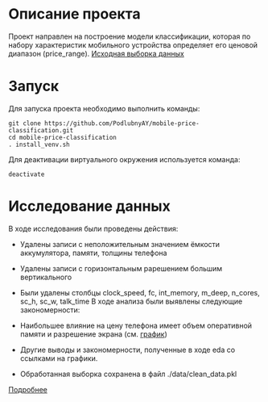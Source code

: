 # Описание проекта
Проект направлен на построение модели классификации, которая по набору характеристик мобильного устройства определяет его ценовой диапазон (price_range).
[Исходная выборка данных](https://www.kaggle.com/datasets/iabhishekofficial/mobile-price-classification/code)
# Запуск
Для запуска проекта необходимо выполнить команды:
```shell
git clone https://github.com/PodlubnyAY/mobile-price-classification.git
cd mobile-price-classification
. install_venv.sh
```

Для деактивации виртуального окружения используется команда:
```shell
deactivate
```


# Исследование данных
В ходе исследования были проведены действия:

- Удалены записи с неположительным значением ёмкости аккумулятора, памяти, толщины телефона
- Удалены записи с горизонтальным рарешением большим вертикального
- Были удалены столбцы clock_speed, fc, int_memory, m_deep, n_cores, sc_h, sc_w, talk_time
В ходе анализа были выявлены следующие закономерности:

- Наибольшее влияние на цену телефона имеет объем оперативной памяти и разрешение экрана (см. [график](./eda/correlation.png))
- Другие выводы и закономерности, полученные в ходе eda со ссылками на графики.
- Обработанная выборка сохранена в файл ./data/clean_data.pkl

[Подробнее](./eda/eda.ipynb)

